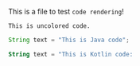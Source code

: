 This is a file to test `code rendering`!

```
This is uncolored code.
```

```Java
String text = "This is Java code";
```

```Kotlin
String text = "This is Kotlin code:
```
